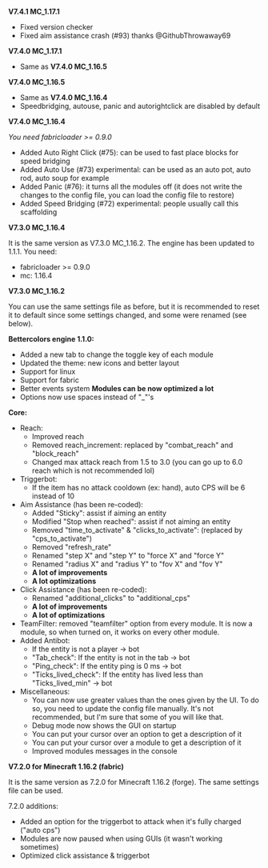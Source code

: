**V7.4.1 MC_1.17.1**

- Fixed version checker
- Fixed aim assistance crash (#93) thanks @GithubThrowaway69

**V7.4.0 MC_1.17.1**

- Same as **V7.4.0 MC_1.16.5**

**V7.4.0 MC_1.16.5**

- Same as **V7.4.0 MC_1.16.4**
- Speedbridging, autouse, panic and autorightclick are disabled by default

**V7.4.0 MC_1.16.4**

*You need fabricloader >= 0.9.0*

- Added Auto Right Click (#75): can be used to fast place blocks for speed bridging
- Added Auto Use (#73) experimental: can be used as an auto pot, auto rod, auto soup for example
- Added Panic (#76): it turns all the modules off (it does not write the changes to the config file, you can load the config file to restore)
- Added Speed Bridging (#72) experimental: people usually call this scaffolding

**V7.3.0 MC_1.16.4**

It is the same version as V7.3.0 MC_1.16.2. The engine has been updated to 1.1.1. You need:
- fabricloader >= 0.9.0
- mc: 1.16.4

**V7.3.0 MC_1.16.2**

You can use the same settings file as before, but it is recommended to reset it to default since some settings changed,
and some were renamed (see below).

**Bettercolors engine 1.1.0:**
- Added a new tab to change the toggle key of each module
- Updated the theme: new icons and better layout
- Support for linux
- Support for fabric
- Better events system **Modules can be now optimized a lot**
- Options now use spaces instead of "_"'s

**Core:**
- Reach:
    - Improved reach
    - Removed reach_increment: replaced by "combat_reach" and "block_reach"
    - Changed max attack reach from 1.5 to 3.0 (you can go up to 6.0 reach which is not recommended lol)
- Triggerbot:
    - If the item has no attack cooldown (ex: hand), auto CPS will be 6 instead of 10
- Aim Assistance (has been re-coded):
    - Added "Sticky": assist if aiming an entity
    - Modified "Stop when reached": assist if not aiming an entity
    - Removed "time_to_activate" & "clicks_to_activate": (replaced by "cps_to_activate")
    - Removed "refresh_rate"
    - Renamed "step X" and "step Y" to "force X" and "force Y"
    - Renamed "radius X" and "radius Y" to "fov X" and "fov Y"
    - **A lot of improvements**
    - **A lot optimizations**
- Click Assistance (has been re-coded):
    - Renamed "additional_clicks" to "additional_cps"
    - **A lot of improvements**
    - **A lot of optimizations**
- TeamFilter: removed "teamfilter" option from every module. It is now a module, so when turned on, it works on every other module.
- Added Antibot:
    - If the entity is not a player -> bot
    - "Tab_check": If the entity is not in the tab -> bot
    - "Ping_check": If the entity ping is 0 ms -> bot
    - "Ticks_lived_check": If the entity has lived less than "Ticks_lived_min" -> bot
- Miscellaneous:
    - You can now use greater values than the ones given by the UI. To do so, you need to update the config file manually.
    It's not recommended, but I'm sure that some of you will like that.
    - Debug mode now shows the GUI on startup
    - You can put your cursor over an option to get a description of it
    - You can put your cursor over a module to get a description of it
    - Improved modules messages in the console

**V7.2.0 for Minecraft 1.16.2 (fabric)**

It is the same version as 7.2.0 for Minecraft 1.16.2 (forge). The same settings file can be used.

7.2.0 additions:
- Added an option for the triggerbot to attack when it's fully charged ("auto cps")
- Modules are now paused when using GUIs (it wasn't working sometimes)
- Optimized click assistance & triggerbot
